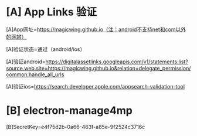 # [A] App Links 验证

[A]App网址=https://magicwing.github.io（注：android不支持net和com以外的网站）

[A]验证状态=通过（android/ios）

[A]验证android=https://digitalassetlinks.googleapis.com/v1/statements:list?source.web.site=https://magicwing.github.io&relation=delegate_permission/common.handle_all_urls

[A]验证ios=https://search.developer.apple.com/appsearch-validation-tool

# [B] electron-manage4mp

[B]SecretKey=e4f75d2b-0a66-463f-a85e-9f2524c3716c
